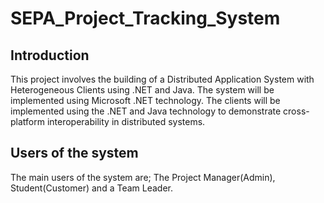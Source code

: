 # SEPA_Project_Tracking_System
## Introduction
This project involves the building of a Distributed Application System with Heterogeneous Clients using  .NET and Java. The system will be implemented using Microsoft .NET technology. The clients will be implemented using the .NET and Java technology to demonstrate cross-platform interoperability in distributed systems.
## Users of the system
The main users of the system are; The Project Manager(Admin), Student(Customer) and a Team Leader.
